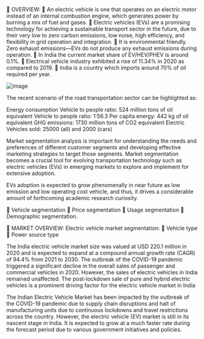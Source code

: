 OVERVIEW:
 An electric vehicle is one that operates on an electric motor instead of an internal combustion engine, which generates power by burning a mix of fuel and gases.
 Electric vehicles (EVs) are a promising technology for achieving a sustainable transport sector in the future, due to their very low to zero carbon emissions, low noise, high efficiency, and flexibility in grid operation and integration.
 It is environmental friendly. Zero exhaust emissions—EVs do not produce any exhaust emissions during operation.
 In India the current market share of EV/HEV/PHEV is around 0.1%.
 Electrical vehicle industry exhibited a rise of 11.34% in 2020 as compared to 2019.
 India is a country which imports around 70% of oil required per year.

![image](https://user-images.githubusercontent.com/112778267/233588236-a2ee53ce-ec05-4ff8-ae44-fd66ca7dcaad.png)


The recent scenario of the road transportation sector can be highlighted as:
 
Energy consumption Vehicle to people ratio: 524 million tons of oil equivalent 
Vehicle to people ratio: 1:56.3
Per capita energy: 442 kg of oil equivalent
GHG emissions: 1730 million tons of CO2 equivalent 
Electric Vehicles sold: 25000 (all) and 2000 (cars)

Market segmentation analysis is important for understanding the needs and preferences of different customer segments and developing effective marketing strategies to target those segments. Market segmentation becomes a crucial tool for evolving transportation technology such as electric vehicles (EVs) in emerging markets to explore and implement for extensive adoption.

EVs adoption is expected to grow phenomenally in near future as low emission and low operating cost vehicle, and thus, it drives a considerable amount of forthcoming academic research curiosity.

 Vehicle segmentation
 Price segmentation
 Usage segmentation
 Demographic segmentation.

 MARKET OVERVIEW: Electric vehicle market segmentation:
 Vehicle type
 Power source type

The India electric vehicle market size was valued at USD 220.1 million in 2020 and is
expected to expand at a compound annual growth rate (CAGR) of 94.4% from 2021 to
2030. The outbreak of the COVID-19 pandemic triggered a significant decline in the overall
sales of passenger and commercial vehicles in 2020. However, the sales of electric vehicles in
India remained unaffected. The post-lockdown sale of pure and hybrid electric vehicles is a
prominent driving factor for the electric vehicle market in India

The Indian Electric Vehicle Market has been impacted by the outbreak of the COVID-19 pandemic due to supply chain disruptions and halt of manufacturing units due to continuous lockdowns and travel restrictions across the country. However, the electric vehicle (EV) market is still in its nascent stage in India. It is expected to grow at a much faster rate during the forecast period due to various government initiatives and policies.
